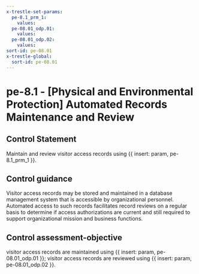 ```yaml
---
x-trestle-set-params:
  pe-8.1_prm_1:
    values:
  pe-08.01_odp.01:
    values:
  pe-08.01_odp.02:
    values:
sort-id: pe-08.01
x-trestle-global:
  sort-id: pe-08.01
---
```


# pe-8.1 - \[Physical and Environmental Protection\] Automated Records Maintenance and Review

## Control Statement

Maintain and review visitor access records using {{ insert: param, pe-8.1_prm_1 }}.

## Control guidance

Visitor access records may be stored and maintained in a database management system that is accessible by organizational personnel. Automated access to such records facilitates record reviews on a regular basis to determine if access authorizations are current and still required to support organizational mission and business functions.

## Control assessment-objective

visitor access records are maintained using {{ insert: param, pe-08.01_odp.01 }};
visitor access records are reviewed using {{ insert: param, pe-08.01_odp.02 }}.
